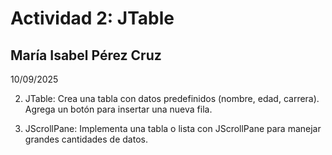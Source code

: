 # Actividad 2: JTable
## María Isabel Pérez Cruz
10/09/2025

2. JTable: Crea una tabla con datos predefinidos (nombre, edad, carrera). Agrega un botón para insertar una nueva fila.

3. JScrollPane: Implementa una tabla o lista con JScrollPane para manejar grandes cantidades de datos.
